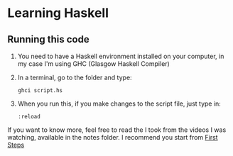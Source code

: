 # Learning Haskell

## Running this code

1.  You need to have a Haskell environment installed on your computer, in my case I'm using GHC (Glasgow Haskell Compiler)
2.  In a terminal, go to the folder and type:

        ghci script.hs

3.  When you run this, if you make changes to the script file, just type in:

        :reload

If you want to know more, feel free to read the I took from the videos I was watching, available in the notes folder. I recommend you start from [First Steps](notes/1-first-steps.md)